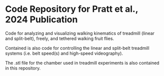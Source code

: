# Code Repository for Pratt et al., 2024 Publication
Code for analyzing and visualizing walking kinematics of treadmill (linear and split-belt), freely, and tethered walking fruit flies.

Contained is also code for controlling the linear and split-belt treadmill systems (i.e. belt speed(s) and high-speed videography).

The .stl file for the chamber used in treadmill experiments is also contained in this repository. 
